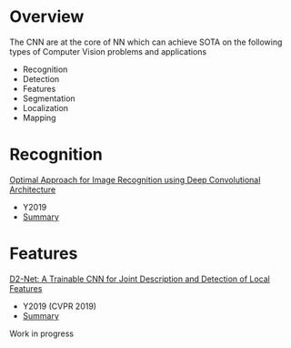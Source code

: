 
# Overview 

The CNN are at the core of NN which can achieve SOTA on the following types of Computer Vision problems and applications 

- Recognition 
- Detection 
- Features 
- Segmentation 
- Localization 
- Mapping 



# Recognition 

[Optimal Approach for Image Recognition using Deep Convolutional Architecture](https://arxiv.org/abs/1904.11187)
- Y2019 
- [Summary](Optimal_Approach_for_Image_Recognition_using_Deep_Convolutional_Architecture.ipynb)










# Features 

[D2-Net: A Trainable CNN for Joint Description and Detection of Local Features](https://dsmn.ml/files/d2-net/d2-net.pdf)
- Y2019 (CVPR 2019)
- [Summary](d2_net.ipynb)







Work in progress 

